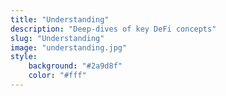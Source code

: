 ```yaml
---
title: "Understanding"
description: "Deep-dives of key DeFi concepts"
slug: "Understanding"
image: "understanding.jpg"
style:
    background: "#2a9d8f"
    color: "#fff"
---
```

